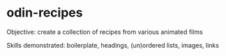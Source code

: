 # odin-recipes
Objective: create a collection of recipes from various animated films

Skills demonstrated: boilerplate, headings, (un)ordered lists, images, links